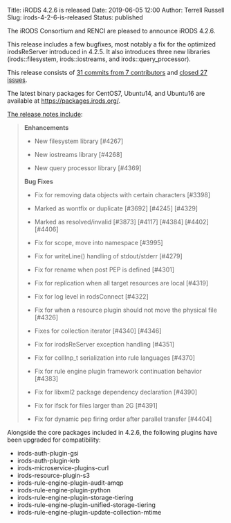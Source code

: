 Title: iRODS 4.2.6 is released
Date: 2019-06-05 12:00
Author: Terrell Russell
Slug: irods-4-2-6-is-released
Status: published

The iRODS Consortium and RENCI are pleased to announce iRODS 4.2.6.

This release includes a few bugfixes, most notably a fix for the optimized irodsReServer introduced in 4.2.5.  It also introduces three new libraries (irods::filesystem, irods::iostreams, and irods::query_processor).

This release consists of [31 commits from 7
contributors](https://github.com/irods/irods/compare/4.2.5...4.2.6) and
[closed 27 issues](https://github.com/irods/irods/issues?q=milestone%3A4.2.6).

The latest binary packages for CentOS7, Ubuntu14, and Ubuntu16 are available at <https://packages.irods.org/>.

<!--more-->

[The release notes include](https://docs.irods.org/4.2.6/release_notes/):

> **Enhancements**
>
> - New filesystem library [\#4267]
>
> - New iostreams library [\#4268]
>
> - New query processor library [\#4369]
>
> **Bug Fixes**
>
> - Fix for removing data objects with certain characters [\#3398]
>
> - Marked as wontfix or duplicate [\#3692] [\#4245] [\#4329]
>
> - Marked as resolved/invalid [\#3873] [\#4117] [\#4384] [\#4402] [\#4406]
>
> - Fix for scope, move into namespace [\#3995]
>
> - Fix for writeLine() handling of stdout/stderr [\#4279]
>
> - Fix for rename when post PEP is defined [\#4301]
>
> - Fix for replication when all target resources are local [\#4319]
>
> - Fix for log level in rodsConnect [\#4322]
>
> - Fix for when a resource plugin should not move the physical file [\#4326]
>
> - Fixes for collection iterator [\#4340] [\#4346]
>
> - Fix for irodsReServer exception handling [\#4351]
>
> - Fix for collInp_t serialization into rule languages [\#4370]
>
> - Fix for rule engine plugin framework continuation behavior [\#4383]
>
> - Fix for libxml2 package dependency declaration [\#4390]
>
> - Fix for ifsck for files larger than 2G [\#4391]
>
> - Fix for dynamic pep firing order after parallel transfer [\#4404]


Alongside the core packages included in 4.2.6, the following plugins have been upgraded for compatibility:

- irods-auth-plugin-gsi
- irods-auth-plugin-krb
- irods-microservice-plugins-curl
- irods-resource-plugin-s3
- irods-rule-engine-plugin-audit-amqp
- irods-rule-engine-plugin-python
- irods-rule-engine-plugin-storage-tiering
- irods-rule-engine-plugin-unified-storage-tiering
- irods-rule-engine-plugin-update-collection-mtime
